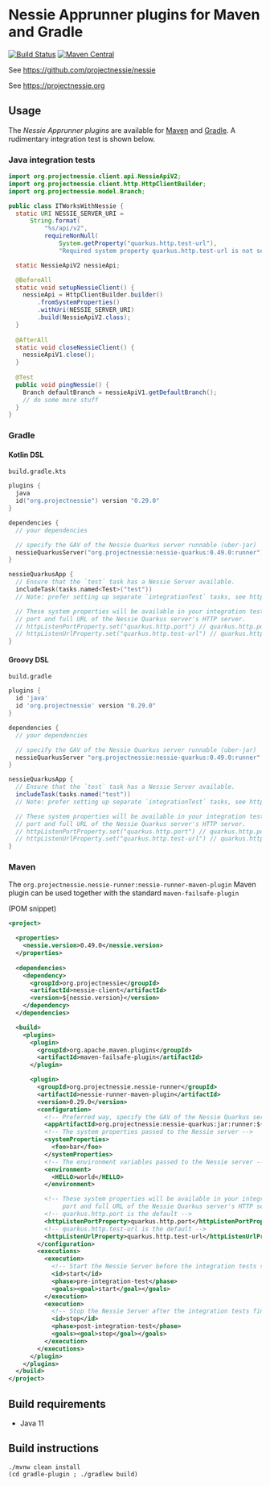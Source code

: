 # Nessie Apprunner plugins for Maven and Gradle

[![Build Status](https://github.com/projectnessie/nessie-apprunner/actions/workflows/ci.yml/badge.svg)](https://github.com/projectnessie/nessie-apprunner/actions/workflows/ci.yml)
[![Maven Central](https://img.shields.io/maven-central/v/org.projectnessie.nessie-runner/nessie-runner-maven-plugin)](https://search.maven.org/artifact/org.projectnessie.nessie-runner/nessie-runner-maven-plugin)

See https://github.com/projectnessie/nessie

See https://projectnessie.org

## Usage

The _Nessie Apprunner plugins_ are available for [Maven](#maven) and [Gradle](#Gradle). A
rudimentary integration test is shown below.

### Java integration tests

```java
import org.projectnessie.client.api.NessieApiV2;
import org.projectnessie.client.http.HttpClientBuilder;
import org.projectnessie.model.Branch;

public class ITWorksWithNessie {
  static URI NESSIE_SERVER_URI =
      String.format(
          "%s/api/v2",
          requireNonNull(
              System.getProperty("quarkus.http.test-url"),
              "Required system property quarkus.http.test-url is not set"));

  static NessieApiV2 nessieApi;

  @BeforeAll
  static void setupNessieClient() {
    nessieApi = HttpClientBuilder.builder()
        .fromSystemProperties()
        .withUri(NESSIE_SERVER_URI)
        .build(NessieApiV2.class);
  }
  
  @AfterAll
  static void closeNessieClient() {
    nessieApiV1.close();
  }
  
  @Test
  public void pingNessie() {
    Branch defaultBranch = nessieApiV1.getDefaultBranch();
    // do some more stuff
  }
}
```

### Gradle

#### Kotlin DSL

`build.gradle.kts`
```kotlin
plugins {
  java
  id("org.projectnessie") version "0.29.0"
}

dependencies {
  // your dependencies

  // specify the GAV of the Nessie Quarkus server runnable (uber-jar)
  nessieQuarkusServer("org.projectnessie:nessie-quarkus:0.49.0:runner")
}

nessieQuarkusApp {
  // Ensure that the `test` task has a Nessie Server available.  
  includeTask(tasks.named<Test>("test"))
  // Note: prefer setting up separate `integrationTest` tasks, see https://docs.gradle.org/current/userguide/jvm_test_suite_plugin.html

  // These system properties will be available in your integration tests and will contain the
  // port and full URL of the Nessie Quarkus server's HTTP server.
  // httpListenPortProperty.set("quarkus.http.port") // quarkus.http.port is the default
  // httpListenUrlProperty.set("quarkus.http.test-url") // quarkus.http.test-url is the default
}
```

#### Groovy DSL

`build.gradle`
```groovy
plugins {
  id 'java'
  id 'org.projectnessie' version "0.29.0"
}

dependencies {
  // your dependencies

  // specify the GAV of the Nessie Quarkus server runnable (uber-jar)
  nessieQuarkusServer "org.projectnessie:nessie-quarkus:0.49.0:runner"
}

nessieQuarkusApp {
  // Ensure that the `test` task has a Nessie Server available.  
  includeTask(tasks.named("test"))
  // Note: prefer setting up separate `integrationTest` tasks, see https://docs.gradle.org/current/userguide/jvm_test_suite_plugin.html

  // These system properties will be available in your integration tests and will contain the
  // port and full URL of the Nessie Quarkus server's HTTP server.
  // httpListenPortProperty.set("quarkus.http.port") // quarkus.http.port is the default
  // httpListenUrlProperty.set("quarkus.http.test-url") // quarkus.http.test-url is the default
}
```

### Maven

The `org.projectnessie.nessie-runner:nessie-runner-maven-plugin` Maven plugin can be used together with the
standard `maven-failsafe-plugin`

(POM snippet)

```xml
<project>

  <properties>
    <nessie.version>0.49.0</nessie.version>
  </properties>
  
  <dependencies>
    <dependency>
      <groupId>org.projectnessie</groupId>
      <artifactId>nessie-client</artifactId>
      <version>${nessie.version}</version>
    </dependency>
  </dependencies>

  <build>
    <plugins>
      <plugin>
        <groupId>org.apache.maven.plugins</groupId>
        <artifactId>maven-failsafe-plugin</artifactId>
      </plugin>

      <plugin>
        <groupId>org.projectnessie.nessie-runner</groupId>
        <artifactId>nessie-runner-maven-plugin</artifactId>
        <version>0.29.0</version>
        <configuration>
          <!-- Preferred way, specify the GAV of the Nessie Quarkus server runnable (uber-jar) -->
          <appArtifactId>org.projectnessie:nessie-quarkus:jar:runner:${nessie.version}</appArtifactId>
          <!-- The system properties passed to the Nessie server -->
          <systemProperties>
            <foo>bar</foo>
          </systemProperties>
          <!-- The environment variables passed to the Nessie server -->
          <environment>
            <HELLO>world</HELLO>
          </environment>

          <!-- These system properties will be available in your integration tests and will contain the
               port and full URL of the Nessie Quarkus server's HTTP server. -->
          <!-- quarkus.http.port is the default -->
          <httpListenPortProperty>quarkus.http.port</httpListenPortProperty>
          <!-- quarkus.http.test-url is the default -->
          <httpListenUrlProperty>quarkus.http.test-url</httpListenUrlProperty>
        </configuration>
        <executions>
          <execution>
            <!-- Start the Nessie Server before the integration tests start -->
            <id>start</id>
            <phase>pre-integration-test</phase>
            <goals><goal>start</goal></goals>
          </execution>
          <execution>
            <!-- Stop the Nessie Server after the integration tests finished -->
            <id>stop</id>
            <phase>post-integration-test</phase>
            <goals><goal>stop</goal></goals>
          </execution>
        </executions>
      </plugin>
    </plugins>
  </build>
</project>
```

## Build requirements

* Java 11

## Build instructions

```basb
./mvnw clean install
(cd gradle-plugin ; ./gradlew build)
```
